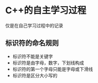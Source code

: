 # C++的自主学习过程
仅是在自己学习过程中的记录
## 标识符的命名规则
- 标识符不能是关键字
- 标识符是由字母，数字，下划线构成
- 标识符的第一个字母只能是字母或下滑线
- 标识符是区分大小写的
